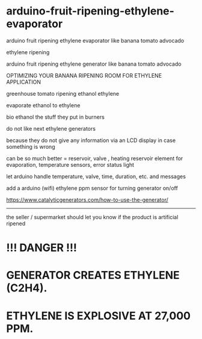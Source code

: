 # arduino-fruit-ripening-ethylene-evaporator
arduino fruit ripening ethylene evaporator like banana tomato advocado

ethylene ripening

arduino fruit ripening ethylene generator like banana tomato advocado

OPTIMIZING YOUR BANANA RIPENING ROOM FOR ETHYLENE APPLICATION

greenhouse tomato ripening ethanol ethylene

evaporate ethanol to ethylene

bio ethanol the stuff they put in burners

do not like next ethylene generators

because they do not give any information via an LCD display in case something is wrong

can be so much better = reservoir, valve , heating reservoir element for evaporation, temperature sensors, error status light

let arduino handle temperature, valve, time, duration, etc. and messages

add a arduino (wifi) ethylene ppm sensor for turning generator on/off

https://www.catalyticgenerators.com/how-to-use-the-generator/


----

the seller / supermarket should let you know if the product is artificial ripened


##
#            !!! DANGER !!!
# GENERATOR CREATES ETHYLENE (C2H4).
# ETHYLENE IS EXPLOSIVE AT 27,000 PPM. 
